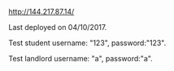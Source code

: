 http://144.217.87.14/

Last deployed on 04/10/2017.

Test student username: "123", password:"123".

Test landlord username: "a", password:"a".




